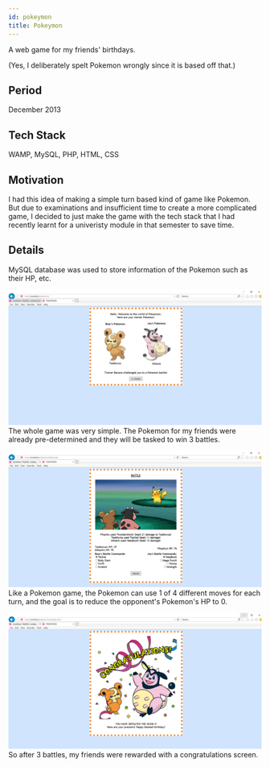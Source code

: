 ```yaml
---
id: pokeymon
title: Pokeymon
---
```


A web game for my friends' birthdays.

(Yes, I deliberately spelt Pokemon wrongly since it is based off that.)

## Period
December 2013

## Tech Stack
WAMP, MySQL, PHP, HTML, CSS

## Motivation
I had this idea of making a simple turn based kind of game like Pokemon. But due to examinations and insufficient time to create a more complicated game, I decided to just make the game with the tech stack that I had recently learnt for a univeristy module in that semester to save time.

## Details
MySQL database was used to store information of the Pokemon such as their HP, etc.

![pkmn1](/img/pkmn1.PNG)
The whole game was very simple. The Pokemon for my friends were already pre-determined and they will be tasked to win 3 battles.

![pkmn2](/img/pkmn2.PNG)
Like a Pokemon game, the Pokemon can use 1 of 4 different moves for each turn, and the goal is to reduce the opponent's Pokemon's HP to 0.

![pkmn2](/img/pkmn3.PNG)
So after 3 battles, my friends were rewarded with a congratulations screen.
